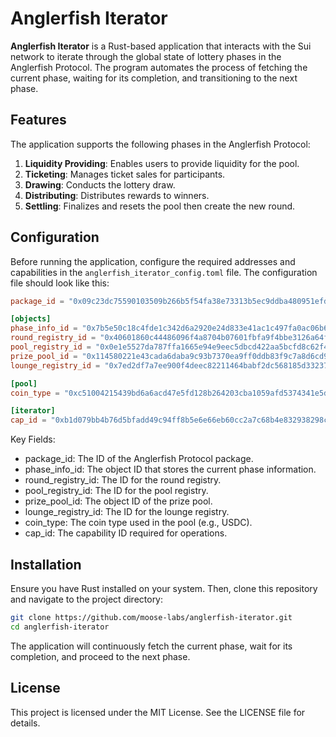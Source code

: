 # Anglerfish Iterator

**Anglerfish Iterator** is a Rust-based application that interacts with the Sui network to iterate through the global state of lottery phases in the Anglerfish Protocol. The program automates the process of fetching the current phase, waiting for its completion, and transitioning to the next phase.

## Features

The application supports the following phases in the Anglerfish Protocol:

1. **Liquidity Providing**: Enables users to provide liquidity for the pool.
2. **Ticketing**: Manages ticket sales for participants.
3. **Drawing**: Conducts the lottery draw.
4. **Distributing**: Distributes rewards to winners.
5. **Settling**: Finalizes and resets the pool then create the new round.

## Configuration

Before running the application, configure the required addresses and capabilities in the `anglerfish_iterator_config.toml` file. The configuration file should look like this:

```toml
package_id = "0x09c23dc75590103509b266b5f54fa38e73313b5ec9ddba480951efd9c70bec00"

[objects]
phase_info_id = "0x7b5e50c18c4fde1c342d6a2920e24d833e41ac1c497fa0ac06b6f2d46fc959ee"
round_registry_id = "0x40601860c44486096f4a8704b07601fbfa9f4bbe3126a64fe192fec9ab29c8cd"
pool_registry_id = "0x0e1e5527da787ffa1665e94e9eec5dbcd422aa5bcfd8c62f45cafd40c745bc98"
prize_pool_id = "0x114580221e43cada6daba9c93b7370ea9ff0ddb83f9c7a8d6cd962add4212efd"
lounge_registry_id = "0x7ed2df7a7ee900f4deec82211464babf2dc568185d332371bcabe63def09b7a5"

[pool]
coin_type = "0xc51004215439bd6a6acd47e5fd128b264203cba1059afd5374341e5d850326fc::usdc::USDC"

[iterator]
cap_id = "0xb1d079bb4b76d5bfadd49c94ff8b5e6e66eb60cc2a7c68b4e832938298c06325"
```

Key Fields:

- package_id: The ID of the Anglerfish Protocol package.
- phase_info_id: The object ID that stores the current phase information.
- round_registry_id: The ID for the round registry.
- pool_registry_id: The ID for the pool registry.
- prize_pool_id: The object ID of the prize pool.
- lounge_registry_id: The ID for the lounge registry.
- coin_type: The coin type used in the pool (e.g., USDC).
- cap_id: The capability ID required for operations.

## Installation

Ensure you have Rust installed on your system. Then, clone this repository and navigate to the project directory:

```bash
git clone https://github.com/moose-labs/anglerfish-iterator.git
cd anglerfish-iterator
```

The application will continuously fetch the current phase, wait for its completion, and proceed to the next phase.

## License

This project is licensed under the MIT License. See the LICENSE file for details.

